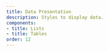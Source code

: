 ```yaml
---
title: Data Presentation
description: Styles to display data.
components:
- title: Lists
- title: Tables
order: 12
---
```

